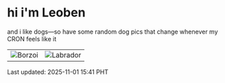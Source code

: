 # hi i'm Leoben

and i like dogs—so have some random dog pics that change whenever my CRON feels like it

|  |  |
|--------|----------|
| ![Borzoi](https://random-dog-vercel.vercel.app/api/random-borzoi?v=1761982890) | ![Labrador](https://random-dog-vercel.vercel.app/api/random-labrador?v=1761982890) |

Last updated: 2025-11-01 15:41 PHT
